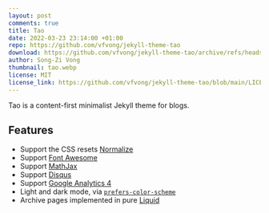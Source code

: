 ```yaml
---
layout: post
comments: true
title: Tao
date: 2022-03-23 23:14:00 +01:00
repo: https://github.com/vfvong/jekyll-theme-tao
download: https://github.com/vfvong/jekyll-theme-tao/archive/refs/heads/main.zip
author: Song-Zi Vong
thumbnail: tao.webp
license: MIT
license_link: https://github.com/vfvong/jekyll-theme-tao/blob/main/LICENSE.txt
---
```


Tao is a content-first minimalist Jekyll theme for blogs.

## Features

* Support the CSS resets [Normalize](https://github.com/necolas/normalize.css)
* Support [Font Awesome](https://fontawesome.com/)
* Support [MathJax](https://www.mathjax.org/)
* Support [Disqus](https://disqus.com/)
* Support [Google Analytics 4](https://analytics.google.com/analytics/web/)
* Light and dark mode, via [`prefers-color-scheme`](https://web.dev/prefers-color-scheme/)
* Archive pages implemented in pure [Liquid](https://shopify.github.io/liquid/)
